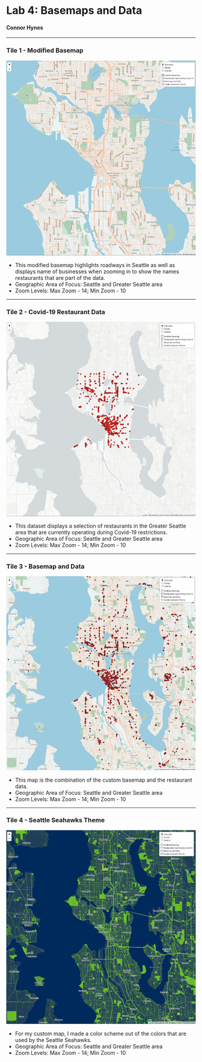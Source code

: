 # Lab 4: Basemaps and Data
#### Connor Hynes
---
### Tile 1 - Modified Basemap
![](img/basemap.png "Modified Basemap")
- This modified basemap highlights roadways in Seattle as well as displays name of businesses when zooming in to show the names restaurants that are part of the data.
- Geographic Area of Focus: Seattle and Greater Seattle area
- Zoom Levels: Max Zoom - 14; Min Zoom - 10
---
### Tile 2 - Covid-19 Restaurant Data
![](img/data.png "Restaurant Data")
- This dataset displays a selection of restaurants in the Greater Seattle area that are currently operating during Covid-19 restrictions.
- Geographic Area of Focus: Seattle and Greater Seattle area
- Zoom Levels: Max Zoom - 14; Min Zoom - 10
---
### Tile 3 - Basemap and Data
![](img/basemap_data.png "Basemap and Data")
- This map is the combination of the custom basemap and the restaurant data.
- Geographic Area of Focus: Seattle and Greater Seattle area
- Zoom Levels: Max Zoom - 14; Min Zoom - 10
---
### Tile 4 - Seattle Seahawks Theme
![](img/theme.png "Seahawks Theme")
- For my custom map, I made a color scheme out of the colors that are used by the Seattle Seahawks.
- Geographic Area of Focus: Seattle and Greater Seattle area
- Zoom Levels: Max Zoom - 14; Min Zoom - 10
